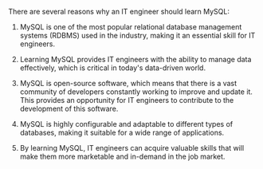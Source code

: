 There are several reasons why an IT engineer should learn MySQL:

1. MySQL is one of the most popular relational database management systems (RDBMS) used in the industry, making it an essential skill for IT engineers.

2. Learning MySQL provides IT engineers with the ability to manage data effectively, which is critical in today's data-driven world.

3. MySQL is open-source software, which means that there is a vast community of developers constantly working to improve and update it. This provides an opportunity for IT engineers to contribute to the development of this software.

4. MySQL is highly configurable and adaptable to different types of databases, making it suitable for a wide range of applications.

5. By learning MySQL, IT engineers can acquire valuable skills that will make them more marketable and in-demand in the job market.
